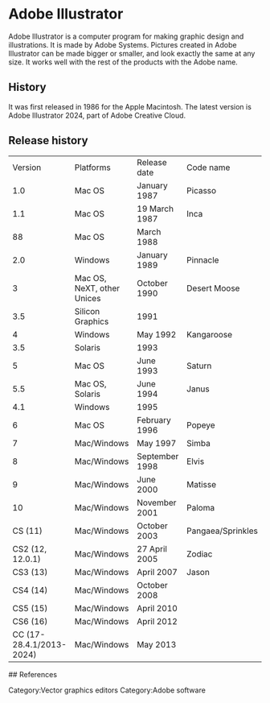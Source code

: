 # Adobe Illustrator

Adobe Illustrator is a computer program for making graphic design and illustrations. It is made by Adobe Systems. Pictures created in Adobe Illustrator can be made bigger or smaller, and look exactly the same at any size. It works well with the rest of the products with the Adobe name.
## History

It was first released in 1986 for the Apple Macintosh. The latest version is Adobe Illustrator 2024, part of Adobe Creative Cloud.
## Release history

<table><tr><td> Version </td><td> Platforms </td><td> Release date </td><td> Code name
</td></tr><tr><td> 1.0 </td><td> Mac OS </td><td> January 1987 </td><td>  Picasso
</td></tr><tr><td> 1.1 </td><td> Mac OS </td><td> 19 March 1987 </td><td> Inca
</td></tr><tr><td> 88 </td><td> Mac OS </td><td> March 1988 </td><td>
</td></tr><tr><td> 2.0 </td><td> Windows </td><td> January 1989 </td><td> Pinnacle
</td></tr><tr><td> 3 </td><td> Mac OS, NeXT, other Unices </td><td> October 1990 </td><td> Desert Moose
</td></tr><tr><td> 3.5 </td><td> Silicon Graphics </td><td> 1991 </td><td>
</td></tr><tr><td> 4 </td><td> Windows </td><td> May 1992 </td><td> Kangaroose
</td></tr><tr><td> 3.5 </td><td> Solaris </td><td> 1993 </td><td>
</td></tr><tr><td> 5 </td><td> Mac OS </td><td> June 1993 </td><td> Saturn
</td></tr><tr><td> 5.5 </td><td> Mac OS, Solaris </td><td> June 1994 </td><td> Janus
</td></tr><tr><td> 4.1 </td><td> Windows </td><td> 1995 </td><td>
</td></tr><tr><td> 6 </td><td> Mac OS </td><td> February 1996 </td><td> Popeye
</td></tr><tr><td> 7 </td><td> Mac/Windows </td><td> May 1997 </td><td> Simba
</td></tr><tr><td> 8 </td><td> Mac/Windows </td><td> September 1998 </td><td> Elvis
</td></tr><tr><td> 9 </td><td> Mac/Windows </td><td> June 2000 </td><td> Matisse
</td></tr><tr><td> 10 </td><td> Mac/Windows </td><td> November 2001 </td><td> Paloma
</td></tr><tr><td> CS (11) </td><td> Mac/Windows </td><td> October 2003 </td><td> Pangaea/Sprinkles
</td></tr><tr><td> CS2 (12, 12.0.1) </td><td> Mac/Windows </td><td> 27 April 2005 </td><td> Zodiac
</td></tr><tr><td> CS3 (13) </td><td> Mac/Windows </td><td> April 2007 </td><td> Jason
</td></tr><tr><td>CS4 (14)
</td><td>Mac/Windows
</td><td>October 2008
</td><td>
</td></tr><tr><td>CS5 (15)
</td><td>Mac/Windows
</td><td>April 2010
</td><td>
</td></tr><tr><td>CS6 (16)
</td><td>Mac/Windows
</td><td>April 2012
</td><td>
</td></tr><tr><td>CC (17-28.4.1/2013-2024)
</td><td>Mac/Windows
</td><td>May 2013
</td><td>
</td></tr></table>
## References

Category:Vector graphics editors
Category:Adobe software


